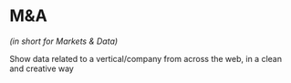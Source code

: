 # M&A #

*(in short for Markets & Data)*

Show data related to a vertical/company from across the web, in a clean and creative way